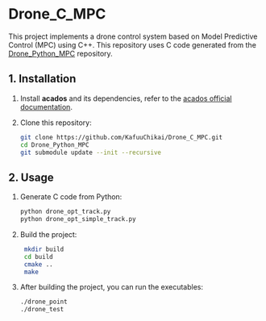 # Drone_C_MPC

This project implements a drone control system based on Model Predictive Control (MPC) using C++. This repository uses C code generated from the [Drone_Python_MPC](https://github.com/KafuuChikai/Drone_Python_MPC) repository.

## 1. Installation

1. Install **acados** and its dependencies, refer to the [acados official documentation](https://docs.acados.org/installation/index.html).

2. Clone this repository:

   ```bash
   git clone https://github.com/KafuuChikai/Drone_C_MPC.git
   cd Drone_Python_MPC
   git submodule update --init --recursive
   ```

## 2. Usage

1. Generate C code from Python:

   ```bash
   python drone_opt_track.py
   python drone_opt_simple_track.py
   ```

2. Build the project:

   ```bash
    mkdir build
    cd build
    cmake ..
    make
   ```

3. After building the project, you can run the executables:

    ```bash
    ./drone_point
    ./drone_test
    ```